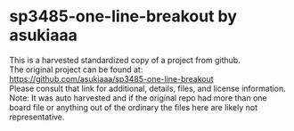 
# sp3485-one-line-breakout by asukiaaa  
This is a harvested standardized copy of a project from github.  
The original project can be found at:  
https://github.com/asukiaaa/sp3485-one-line-breakout  
Please consult that link for additional, details, files, and license information.  
Note: It was auto harvested and if the original repo had more than one board file or anything out of the ordinary the files here are likely not representative.  
    